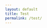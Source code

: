 ```yaml
---
layout: default
title: Test
permalink: /test/
---
```


<script src="https://d3js.org/d3.v3.min.js"></script>

<div id="metadata"></div>
<svg id="chart"></svg>
<div style="clear: both"></div>
<script src="{{ site.baseurl }}/twarc-reports-timeline.js"></script>
